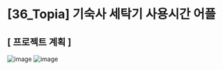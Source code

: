 # [36_Topia] 기숙사 세탁기 사용시간 어플

## [ 프로젝트 계획 ]
![image](https://github.com/bboooyaho/36_Topia/assets/60571718/a17c4159-c817-442a-aa7c-02efa93657cf)
![image](https://github.com/bboooyaho/36_Topia/assets/60571718/4135f00d-981d-4d0d-9cf2-c16f7b8e3da6)
